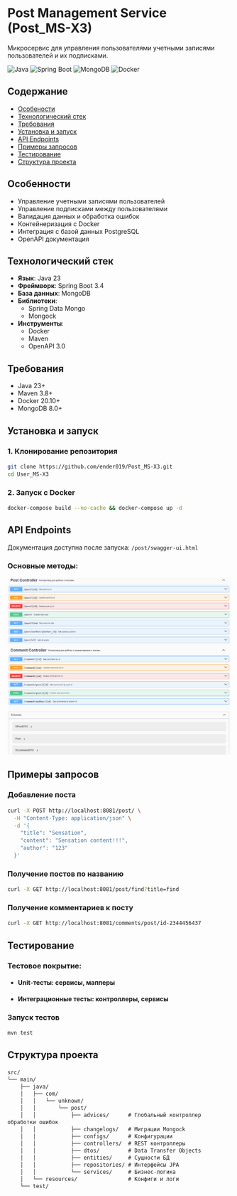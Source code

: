 # Post Management Service (Post_MS-X3)
Микросервис для управления пользователями учетными записями пользователей и их подписками.

![Java](https://img.shields.io/badge/Java-17-blue)
![Spring Boot](https://img.shields.io/badge/Spring_Boot-3.1-green)
![MongoDB](https://img.shields.io/badge/MongoDB-8-green)
![Docker](https://img.shields.io/badge/Docker-✓-lightblue)

## Содержание
- [Особености](#особенности)
- [Технологический стек](#технологический-стек)
- [Требования](#требования)
- [Установка и запуск](#установка-и-запуск)
- [API Endpoints](#api-endpoints)
- [Примеры запросов](#примеры-запросов)
- [Тестирование](#тестирование)
- [Структура проекта](#структура-проекта)

## Особенности
- Управление учетными записями пользователей
- Управление подписками между пользователями
- Валидация данных и обработка ошибок
- Контейнеризация с Docker
- Интеграция с базой данных PostgreSQL
- OpenAPI документация

## Технологический стек
- **Язык**: Java 23
- **Фреймворк**: Spring Boot 3.4
- **База данных**: MongoDB
- **Библиотеки**:
    - Spring Data Mongo
    - Mongock
- **Инструменты**:
    - Docker
    - Maven
    - OpenAPI 3.0

## Требования
- Java 23+
- Maven 3.8+
- Docker 20.10+
- MongoDB 8.0+

## Установка и запуск

### 1. Клонирование репозитория
```bash
git clone https://github.com/ender019/Post_MS-X3.git
cd User_MS-X3
```
### 2. Запуск с Docker
```bash
docker-compose build --no-cache && docker-compose up -d
```

## API Endpoints
Документация доступна после запуска: ```/post/swagger-ui.html```

### Основные методы:
![img.png](readme_files/img.png)

## Примеры запросов
### Добавление поста
```bash
curl -X POST http://localhost:8081/post/ \
  -H "Content-Type: application/json" \
  -d '{
    "title": "Sensation",
    "content": "Sensation content!!!",
    "author": "123"
  }'
```

### Получение постов по названию
```bash
curl -X GET http://localhost:8081/post/find?title=find
```
### Получение комментариев к посту
```bash
curl -X GET http://localhost:8081/comments/post/id-2344456437
```

## Тестирование
### Тестовое покрытие:

- #### Unit-тесты: сервисы, мапперы
- #### Интеграционные тесты: контроллеры, сервисы

### Запуск тестов

```bash
mvn test
```

## Структура проекта
```
src/
└── main/
    ├── java/
    │   ├── com/
    │   │   └── unknown/
    │   │       └── post/
    │   │           ├── advices/      # Глобальный контроллер обработки ошибок
    │   │           ├── changelogs/   # Миграции Mongock
    │   │           ├── configs/      # Конфигурации
    │   │           ├── controllers/  # REST контроллеры
    │   │           ├── dtos/         # Data Transfer Objects
    │   │           ├── entities/     # Сущности БД
    │   │           ├── repositories/ # Интерфейсы JPA
    │   │           └── services/     # Бизнес-логика
    │   └── resources/                # Конфиги и логи
    └── test/  
```
